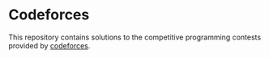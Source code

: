# Codeforces
This repository contains solutions to the competitive programming 
contests provided by [codeforces](https://codeforces.com/).

